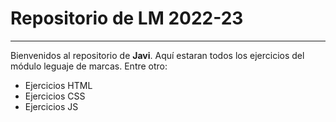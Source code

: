 # Repositorio de LM 2022-23
--------------------------
Bienvenidos al repositorio de **Javi**. Aquí estaran todos los ejercicios del módulo leguaje de marcas. Entre otro:
- Ejercicios HTML 
- Ejercicios CSS 
- Ejercicios JS 